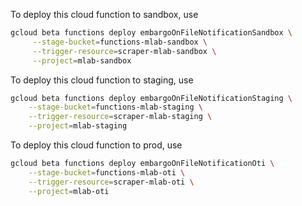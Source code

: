 To deploy this cloud function to sandbox, use

```bash
gcloud beta functions deploy embargoOnFileNotificationSandbox \
     --stage-bucket=functions-mlab-sandbox \
     --trigger-resource=scraper-mlab-sandbox \
     --project=mlab-sandbox
```

To deploy this cloud function to staging, use

```bash
gcloud beta functions deploy embargoOnFileNotificationStaging \
    --stage-bucket=functions-mlab-staging \
    --trigger-resource=scraper-mlab-staging \
    --project=mlab-staging
```

To deploy this cloud function to prod, use

```bash
gcloud beta functions deploy embargoOnFileNotificationOti \
    --stage-bucket=functions-mlab-oti \
    --trigger-resource=scraper-mlab-oti \
    --project=mlab-oti
```
